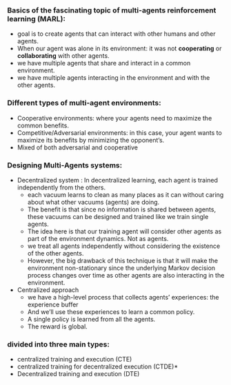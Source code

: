 <!-- 1404-07-09 -->
### Basics of the fascinating topic of multi-agents reinforcement learning (MARL):
- goal is to create agents that can interact with other humans and other agents.
- When our agent was alone in its environment: it was not **cooperating** or **collaborating** with other agents.
- we have multiple agents that share and interact in a common environment.
- we have multiple agents interacting in the environment and with the other agents.

### Different types of multi-agent environments:
- Cooperative environments: where your agents need to maximize the common benefits.
- Competitive/Adversarial environments: in this case, your agent wants to maximize its benefits by minimizing the opponent’s.
- Mixed of both adversarial and cooperative

### Designing Multi-Agents systems:
- Decentralized system : In decentralized learning, each agent is trained independently from the others.
  - each vacuum learns to clean as many places as it can without caring about what other vacuums (agents) are doing.
  - The benefit is that since no information is shared between agents, these vacuums can be designed and trained like we train single agents.
  - The idea here is that our training agent will consider other agents as part of the environment dynamics. Not as agents.
  - we treat all agents independently without considering the existence of the other agents.
  - However, the big drawback of this technique is that it will make the environment non-stationary since the underlying Markov decision process changes over time as other agents are also interacting in the environment.
- Centralized approach
  - we have a high-level process that collects agents’ experiences: the experience buffer
  - And we’ll use these experiences to learn a common policy.
  - A single policy is learned from all the agents.
  - The reward is global.

### divided into three main types:
- centralized training and execution (CTE)
- centralized training for decentralized execution (CTDE)*
- Decentralized training and execution (DTE)
